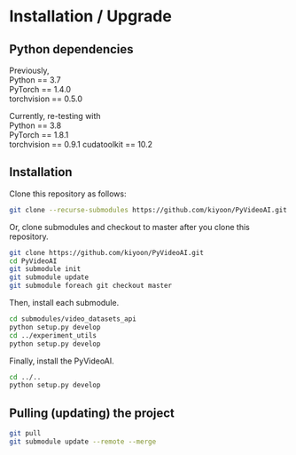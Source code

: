 
# Installation / Upgrade 

## Python dependencies

Previously,  
Python == 3.7  
PyTorch == 1.4.0  
torchvision == 0.5.0

Currently, re-testing with  
Python == 3.8  
PyTorch == 1.8.1  
torchvision == 0.9.1
cudatoolkit == 10.2

## Installation

Clone this repository as follows:  
```bash
git clone --recurse-submodules https://github.com/kiyoon/PyVideoAI.git
```

Or, clone submodules and checkout to master after you clone this repository.  

```bash
git clone https://github.com/kiyoon/PyVideoAI.git
cd PyVideoAI 
git submodule init
git submodule update
git submodule foreach git checkout master
```

Then, install each submodule.  

```bash
cd submodules/video_datasets_api
python setup.py develop
cd ../experiment_utils
python setup.py develop
```


Finally, install the PyVideoAI.

```bash
cd ../..
python setup.py develop
```



## Pulling (updating) the project

```bash
git pull
git submodule update --remote --merge
```
